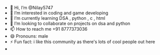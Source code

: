 - 👋 Hi, I’m @Nilay5747
- 👀 I’m interested in coding and game developing 
- 🌱 I’m currently learning DSA , python , c , html
- 💞️ I’m looking to collaborate on projects on dsa and python
- 📫 How to reach me +91 8777373036
- 😄 Pronouns: male
- ⚡ Fun fact: i like this community as there's lots of cool people out here
- 

<!---
Nilay5747/Nilay5747 is a ✨ special ✨ repository because its `README.md` (this file) appears on your GitHub profile.
You can click the Preview link to take a look at your changes.
--->
